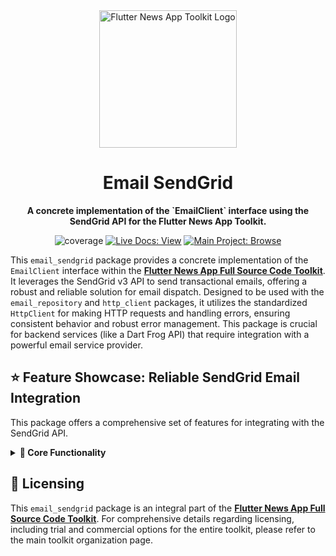 <div align="center">
  <img src="https://avatars.githubusercontent.com/u/202675624?s=400&u=dc72a2b53e8158956a3b672f8e52e39394b6b610&v=4" alt="Flutter News App Toolkit Logo" width="220">
  <h1>Email SendGrid</h1>
  <p><strong>A concrete implementation of the `EmailClient` interface using the SendGrid API for the Flutter News App Toolkit.</strong></p>
</div>

<p align="center">
  <img src="https://img.shields.io/badge/coverage-100%25-green?style=for-the-badge" alt="coverage">
  <a href="https://flutter-news-app-full-source-code.github.io/docs/"><img src="https://img.shields.io/badge/LIVE_DOCS-VIEW-slategray?style=for-the-badge" alt="Live Docs: View"></a>
  <a href="https://github.com/flutter-news-app-full-source-code"><img src="https://img.shields.io/badge/MAIN_PROJECT-BROWSE-purple?style=for-the-badge" alt="Main Project: Browse"></a>
</p>

This `email_sendgrid` package provides a concrete implementation of the `EmailClient` interface within the [**Flutter News App Full Source Code Toolkit**](https://github.com/flutter-news-app-full-source-code). It leverages the SendGrid v3 API to send transactional emails, offering a robust and reliable solution for email dispatch. Designed to be used with the `email_repository` and `http_client` packages, it utilizes the standardized `HttpClient` for making HTTP requests and handling errors, ensuring consistent behavior and robust error management. This package is crucial for backend services (like a Dart Frog API) that require integration with a powerful email service provider.

## ⭐ Feature Showcase: Reliable SendGrid Email Integration

This package offers a comprehensive set of features for integrating with the SendGrid API.

<details>
<summary><strong>🧱 Core Functionality</strong></summary>

### 🚀 `EmailClient` Implementation
- **`EmailSendGrid` Class:** A concrete implementation of the `EmailClient` interface, providing a standardized way to send emails via SendGrid.
- **SendGrid API Integration:** Connects directly to the SendGrid v3 API for sending transactional emails, ensuring reliable delivery.

### 🌐 Template-Based Email Sending
- **`sendTransactionalEmail` Method:** Supports sending emails using pre-defined SendGrid templates, allowing for dynamic content injection via `templateData`. This decouples email content and styling from application logic.

### 🛡️ Integrated Error Handling
- **`HttpClient` & `HttpException`:** Leverages the `http_client` package for underlying HTTP communication and propagates standardized `HttpException` errors (from `core`), ensuring consistent and predictable error management.

### 💉 Dependency Injection Ready
- **`HttpClient` Dependency:** Requires an instance of `HttpClient` (from the `http_client` package) configured with the SendGrid API base URL and API key, promoting loose coupling and testability.

> **💡 Your Advantage:** This package provides a robust and production-ready SendGrid integration for your email sending needs. It simplifies the process of sending transactional emails, leverages standardized error handling, and integrates seamlessly with the existing `http_client` and `email_client` architecture.

</details>

## 🔑 Licensing

This `email_sendgrid` package is an integral part of the [**Flutter News App Full Source Code Toolkit**](https://github.com/flutter-news-app-full-source-code). For comprehensive details regarding licensing, including trial and commercial options for the entire toolkit, please refer to the main toolkit organization page.
